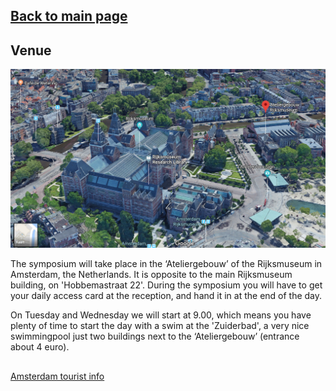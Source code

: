 ## [Back to main page](index.md)



## Venue 
![Atelier gebouw](/images/google3dSmall.png)

The symposium will take place in the ‘Ateliergebouw’ of the Rijksmuseum in Amsterdam, the Netherlands. It is opposite to the main Rijksmuseum building, on 'Hobbemastraat 22'. During the symposium you will have to get your daily access card at the reception, and hand it in at the end of the day. 

On Tuesday and Wednesday we will start at 9.00, which means you have plenty of time to start the day with a swim at the 'Zuiderbad', a very nice swimmingpool just two buildings next to the ‘Ateliergebouw’ (entrance about 4 euro). 


##



[Amsterdam tourist info](https://www.iamsterdam.com)